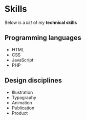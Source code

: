 # Skills

Below is a _list_ of my **technical skills**

## Programming languages
- HTML 
- CSS 
- JavaScript 
- PHP 

## Design disciplines
- Illustration
- Typography
- Animation
- Publication
- Product
